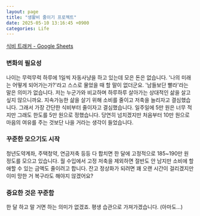 ```yaml
---
layout: page
title: "생활비 줄이기 프로젝트"
date: 2025-05-10 13:16:45 +0900
categories: Life
---
```


[식비 트래커 - Google Sheets](https://docs.google.com/spreadsheets/d/1xxMiKly9UdQnixlNVM7hj1gRD-CZLTaknU5yz82zqKs/edit?usp=sharing)

### 변화의 필요성
나이는 무럭무럭 하루에 1일씩 자동사냥을 하고 있는데 모은 돈은 없습니다. '나의 미래는 어떻게 되어가는가?'라고 스스로 물었을 때 할 말이 없더군요. '남들보단 빨라'라는 말은 의미가 없습니다. 저는 누군가와 비교하며 하루하루 살아가는 상대적인 삶을 살고 싶지 않으니까요. 지속가능한 삶을 살기 위해 소비를 줄이고 저축을 늘리자고 결심했습니다. 그래서 가장 간단한 식비부터 줄이자고 결심했습니다. 일주일에 5만 원은 너무 적지만 그래도 한도를 5만 원으로 정했습니다. 당연히 넘치겠지만 처음부터 10만 원으로 마음의 여유를 주는 것보단 나을 거라는 생각이 들었습니다.

### 꾸준한 모으기도 시작
청년도약계좌, 주택청약, 연금저축 등등 다 합치면 한 달에 고정적으로 185~190만 원 정도를 모으고 있습니다. 월 수입에서 고정 저축을 제외하면 절반도 안 남지만 소비에 할애할 수 있는 금액도 줄이려고 합니다. 잔고 정상화가 되려면 꽤 오랜 시간이 걸리겠지만 이미 망한 거 복구라도 해야지 않겠어요?

### 중요한 것은 꾸준함
한 달 하고 말 거면 하는 의미가 없겠죠. 평생 습관으로 가져가겠습니다. (아마도...)